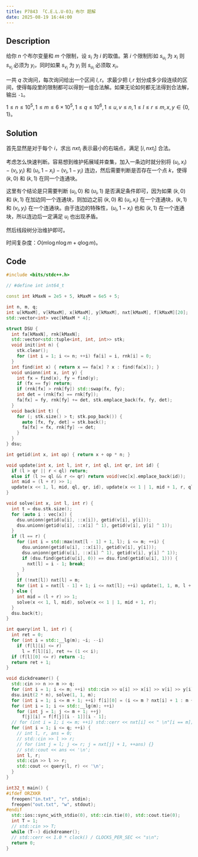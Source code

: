 ```yaml
---
title: P7843 「C.E.L.U-03」布尔 题解
date: 2025-08-19 16:44:00
---
```


## Description

给你 $n$ 个布尔变量和 $m$ 个限制，设 $s_i$ 为 $i$ 的取值。第 $i$ 个限制形如 $s_{u_i}$ 为 $x_i$ 则 $s_{v_i}$ 必须为 $y_i$，同时如果 $s_{v_i}$ 为 $y_i$ 则 $s_{u_i}$ 必须取 $x_i$。

一共 $q$ 次询问，每次询问给出一个区间 $l,r$。求最少把 $l,r$ 划分成多少段连续的区间，使得每段里的限制都可以得到一组合法解。如果无论如何都无法得到合法解，输出 `-1`。

$1\le n\le10^5,1\le m\le6\times10^5,1\le q\le10^6,1\le u,v\le n,1\le l\le r\le m,x,y\in \{0,1\}$。

## Solution

首先显然是对于每个 $i$，求出 $nxt_i$ 表示最小的右端点，满足 $[i,nxt_i]$ 合法。

考虑怎么快速判断。容易想到维护拓展域并查集，加入一条边时就分别将 $(u_i,x_i)-(v_i,y_i)$ 和 $(u_i,1-x_i)-(v_i,1-y_i)$ 连边，然后需要判断是否存在一个点 $k$，使得 $(k,0)$ 和 $(k,1)$ 在同一个连通块。

这里有个结论是只需要判断 $(u_i,0)$ 和 $(u_i,1)$ 是否满足条件即可，因为如果 $(k,0)$ 和 $(k,1)$ 在加边同一个连通块，则加边之前 $(k,0)$ 和 $(u_i,x_i)$ 在一个连通块，$(k,1)$ 和 $(v_i,y_i)$ 在一个连通块。由于连边的特殊性，$(u_i,1-x_i)$ 也和 $(k,1)$ 在一个连通块，所以连边后一定满足 $u_i$ 也出现矛盾。

然后线段树分治维护即可。

时间复杂度：$O(m\log n\log m+q\log m)$。

## Code

```cpp
#include <bits/stdc++.h>

// #define int int64_t

const int kMaxN = 2e5 + 5, kMaxM = 6e5 + 5;

int n, m, q;
int u[kMaxM], v[kMaxM], x[kMaxM], y[kMaxM], nxt[kMaxM], f[kMaxM][20];
std::vector<int> vec[kMaxM * 4];

struct DSU {
  int fa[kMaxN], rnk[kMaxN];
  std::vector<std::tuple<int, int, int>> stk;
  void init(int n) {
    stk.clear();
    for (int i = 1; i <= n; ++i) fa[i] = i, rnk[i] = 0;
  }
  int find(int x) { return x == fa[x] ? x : find(fa[x]); }
  void unionn(int x, int y) {
    int fx = find(x), fy = find(y);
    if (fx == fy) return;
    if (rnk[fx] > rnk[fy]) std::swap(fx, fy);
    int det = (rnk[fx] == rnk[fy]);
    fa[fx] = fy, rnk[fy] += det, stk.emplace_back(fx, fy, det);
  }
  void back(int t) {
    for (; stk.size() > t; stk.pop_back()) {
      auto [fx, fy, det] = stk.back();
      fa[fx] = fx, rnk[fy] -= det;
    }
  }
} dsu;

int getid(int x, int op) { return x + op * n; }

void update(int x, int l, int r, int ql, int qr, int id) {
  if (l > qr || r < ql) return;
  else if (l >= ql && r <= qr) return void(vec[x].emplace_back(id));
  int mid = (l + r) >> 1;
  update(x << 1, l, mid, ql, qr, id), update(x << 1 | 1, mid + 1, r, ql, qr, id);
}

void solve(int x, int l, int r) {
  int t = dsu.stk.size();
  for (auto i : vec[x]) {
    dsu.unionn(getid(u[i], ::x[i]), getid(v[i], y[i]));
    dsu.unionn(getid(u[i], ::x[i] ^ 1), getid(v[i], y[i] ^ 1));
  }
  if (l == r) {
    for (int i = std::max(nxt[l - 1] + 1, l); i <= m; ++i) {
      dsu.unionn(getid(u[i], ::x[i]), getid(v[i], y[i]));
      dsu.unionn(getid(u[i], ::x[i] ^ 1), getid(v[i], y[i] ^ 1));
      if (dsu.find(getid(u[i], 0)) == dsu.find(getid(u[i], 1))) {
        nxt[l] = i - 1; break;
      }
    }
    if (!nxt[l]) nxt[l] = m;
    for (int i = nxt[l - 1] + 1; i <= nxt[l]; ++i) update(1, 1, m, l + 1, i, i);
  } else {
    int mid = (l + r) >> 1;
    solve(x << 1, l, mid), solve(x << 1 | 1, mid + 1, r);
  }
  dsu.back(t);
}

int query(int l, int r) {
  int ret = 0;
  for (int i = std::__lg(m); ~i; --i)
    if (f[l][i] <= r)
      l = f[l][i], ret += (1 << i);
  if (f[l][0] <= r) return -1;
  return ret + 1;
}

void dickdreamer() {
  std::cin >> n >> m >> q;
  for (int i = 1; i <= m; ++i) std::cin >> u[i] >> x[i] >> v[i] >> y[i];
  dsu.init(2 * n), solve(1, 1, m);
  for (int i = 1; i <= m + 1; ++i) f[i][0] = (i <= m ? nxt[i] + 1 : m + 1);
  for (int i = 1; i <= std::__lg(m); ++i)
    for (int j = 1; j <= m + 1; ++j)
      f[j][i] = f[f[j][i - 1]][i - 1];
  // for (int i = 1; i <= m; ++i) std::cerr << nxt[i] << " \n"[i == m];
  for (int i = 1; i <= q; ++i) {
    // int l, r, ans = 0;
    // std::cin >> l >> r;
    // for (int j = l; j <= r; j = nxt[j] + 1, ++ans) {}
    // std::cout << ans << '\n';
    int l, r;
    std::cin >> l >> r;
    std::cout << query(l, r) << '\n';
  }
}

int32_t main() {
#ifdef ORZXKR
  freopen("in.txt", "r", stdin);
  freopen("out.txt", "w", stdout);
#endif
  std::ios::sync_with_stdio(0), std::cin.tie(0), std::cout.tie(0);
  int T = 1;
  // std::cin >> T;
  while (T--) dickdreamer();
  // std::cerr << 1.0 * clock() / CLOCKS_PER_SEC << "s\n";
  return 0;
}
```